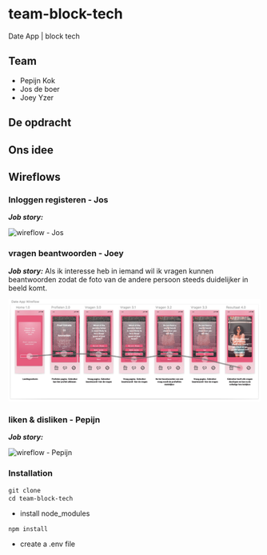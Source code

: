 # team-block-tech
Date App |  block tech 

## Team
+ Pepijn Kok
+ Jos de boer 
+ Joey Yzer

## De opdracht





## Ons idee






## Wireflows

### Inloggen registeren - Jos
***Job story:***

![wireflow - Jos]()


### vragen beantwoorden - Joey
***Job story:*** Als ik interesse heb in iemand wil ik vragen kunnen beantwoorden zodat de foto van de andere persoon steeds duidelijker in beeld komt.

![wireflow - Joey](https://github.com/Yzerrr/project-t/raw/master/img/Wireflow.jpg)

### liken & disliken - Pepijn
***Job story:***

![wireflow - Pepijn]()



### Installation
```
git clone 
cd team-block-tech
```
+ install node_modules
```
npm install
```
+ create a .env file




